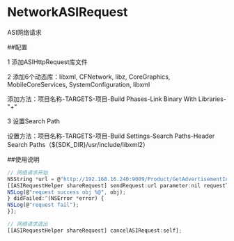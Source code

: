 # NetworkASIRequest
ASI网络请求

##配置

1 添加ASIHttpRequest库文件

2 添加6个动态库：libxml, CFNetwork, libz, CoreGraphics, MobileCoreServices, SystemConfiguration, libxml

添加方法：项目名称-TARGETS-项目-Build Phases-Link Binary With Libraries-"+"

3 设置Search Path

设置方法：项目名称-TARGETS-项目-Build Settings-Search Paths-Header Search Paths（${SDK_DIR}/usr/include/libxml2）

##使用说明

~~~ javascript
// 网络请求开始
NSString *url = @"http://192.168.16.240:9009/Product/GetAdvertisementInfo";
[[ASIRequestHelper shareRequest] sendRequest:url parameter:nil requestType:ASIRequestPOST target:self didFinished:^(id obj) {
NSLog(@"request success obj %@", obj);
} didFailed:^(NSError *error) {
NSLog(@"request fail");
}];

// 网络请求退出
[[ASIRequestHelper shareRequest] cancelASIRequest:self];

~~~

